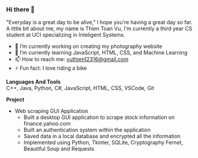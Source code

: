 ### Hi there 👋

"Everyday is a great day to be alive," I hope you're having a great day so far.  
A little bit about me, my name is Thien Toan Vu, I'm currently a third year CS student at UCI specializing in Inteligent Systems.  

- 🔭 I’m currently working on creating my photography website
- 🌱 I’m currently learning JavaScript, HTML, CSS, and Machine Learning
- 📫 How to reach me: vuthien12316@gmail.com 
- ⚡ Fun fact: I love riding a bike 

**Languages And Tools**  
C++, Java, Python, C#, JavaScript, HTML, CSS, VSCode, Git

**Project**
- Web scraping GUI Application  
  - Built a desktop GUI application to scrape stock information on finance.yahoo.com  
  - Built an authentication system within the application
  - Saved data in a local database and encrypted all the information     
  - Implemented using Python, Tkinter, SQLite, Cryptography Fernet, Beautiful Soup and Requests


<!--
**Thientvu/thientvu** is a ✨ _special_ ✨ repository because its `README.md` (this file) appears on your GitHub profile.

Here are some ideas to get you started:

- 🔭 I’m currently working on ...
- 🌱 I’m currently learning ...
- 👯 I’m looking to collaborate on ...
- 🤔 I’m looking for help with ...
- 💬 Ask me about ...
- 📫 How to reach me: ...
- 😄 Pronouns: ...
- ⚡ Fun fact: ...
-->
